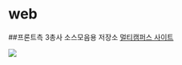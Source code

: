 # web
##프론트측 3총사 소스모음용 저장소
<a href="https://event.multicampus.com/multicampusmain">멀티캠퍼스 사이트</a>
<br>

<img src="https://event.multicampus.com/backend/images/promotion/PR010151/pc/visual-03.png">
